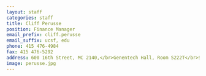 ```yaml
---
layout: staff
categories: staff
title: Cliff Perusse
position: Finance Manager
email_prefix: cliff.perusse
email_suffix: ucsf, edu
phone: 415 476-4984
fax: 415 476-5292
address: 600 16th Street, MC 2140,</br>Genentech Hall, Room S222T</br>San Francisco, CA 94158-2140</br>
image: perusse.jpg
---
```


